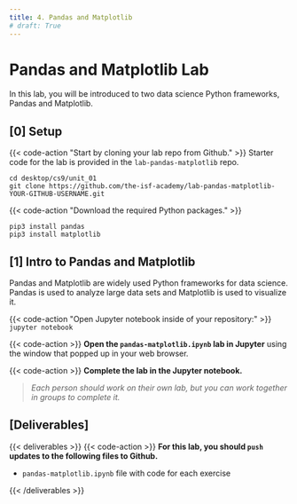 ```yaml
---
title: 4. Pandas and Matplotlib
# draft: True
---
```


# Pandas and Matplotlib Lab
In this lab, you will be introduced to two data science Python frameworks, Pandas and Matplotlib. 

## [0] Setup


{{< code-action "Start by cloning your lab repo from Github." >}} Starter code for the lab is provided in the `lab-pandas-matplotlib` repo. 

```shell
cd desktop/cs9/unit_01
git clone https://github.com/the-isf-academy/lab-pandas-matplotlib-YOUR-GITHUB-USERNAME.git
```

{{< code-action "Download the required Python packages." >}} 
```shell
pip3 install pandas
pip3 install matplotlib
```

## [1] Intro to Pandas and Matplotlib

Pandas and Matplotlib are widely used Python frameworks for data science. Pandas is used to analyze large data sets and Matplotlib is used to visualize it. 

{{< code-action "Open Jupyter notebook inside of your repository:" >}} `jupyter notebook`

{{< code-action >}} **Open the `pandas-matplotlib.ipynb` lab in Jupyter** using the window that popped up in your web browser. 

{{< code-action >}} **Complete the lab in the Jupyter notebook.**
> *Each person should work on their own lab, but you can
work together in groups to complete it.*

##  [Deliverables]


{{< deliverables >}}
{{< code-action >}} **For this lab, you should `push` updates to the following files to Github.**

- `pandas-matplotlib.ipynb` file with code for each exercise

{{< /deliverables >}}
